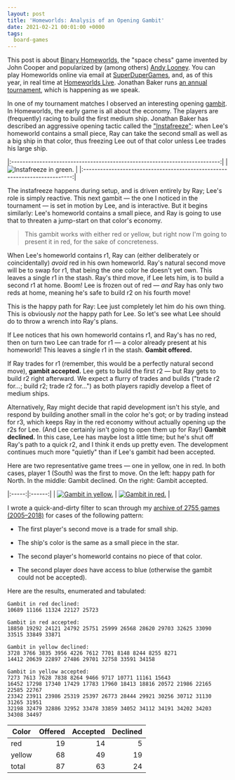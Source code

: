 ```yaml
---
layout: post
title: 'Homeworlds: Analysis of an Opening Gambit'
date: 2021-02-21 00:01:00 +0000
tags:
  board-games
---
```


This post is about [Binary Homeworlds](https://boardgamegeek.com/boardgame/14634/homeworlds), the "space chess" game invented by
John Cooper and popularized by (among others) [Andy Looney](http://www.wunderland.com/WTS/Andy/Games/ILoveHomeworlds.html).
You can play Homeworlds online via email at [SuperDuperGames](http://superdupergames.org/gameinfo.html?game=homeworlds),
and, as of this year, in real time at [Homeworlds Live](https://homeworlds-live2.glitch.me/lobby).
Jonathan Baker runs [an annual tournament](https://jpeterbaker.github.io/homeworlds/site/tournament/tmain.html),
which is happening as we speak.

In one of my tournament matches I observed an interesting opening [gambit](https://en.wikipedia.org/wiki/Gambit).
In Homeworlds, the early game is all about the economy. The players are (frequently) racing to build the first
medium ship. Jonathan Baker has described an aggressive opening tactic called the
["Instafreeze"](https://jpeterbaker.github.io/homeworlds/site/tactics.html#instafreeze):
when Lee's homeworld contains a small piece, Ray can take the second small as well as a big ship
in that color, thus freezing Lee out of that color unless Lee trades his large ship.

|:--------------------------------------------------------------------------:|
| ![Instafreeze in green.](/blog/images/2021-02-21-instafreeze-in-green.png) |
|:--------------------------------------------------------------------------:|

The instafreeze happens during setup, and is driven entirely by Ray; Lee's role is simply reactive.
This next gambit — the one I noticed in the tournament — is set in motion by Lee, and is interactive.
But it begins similarly: Lee's homeworld contains a small piece, and Ray is going to use that to
threaten a jump-start on that color's economy.

> This gambit works with either red or yellow, but right now I'm going to present it in red,
> for the sake of concreteness.

When Lee's homeworld contains r1, Ray can (either deliberately or coincidentally)
_avoid_ red in his own homeworld. Ray's natural second move will be to swap for r1, that being
the one color he doesn't yet own. This leaves a single r1 in the stash. Ray's third move,
if Lee lets him, is to build a second r1 at home. Boom! Lee is frozen out of red —
_and_ Ray has only two reds at home, meaning he's safe to build r2 on his fourth move!

This is the happy path for Ray: Lee just completely let him do his own thing. This is obviously
_not_ the happy path for Lee. So let's see what Lee should do to throw a wrench into Ray's plans.

If Lee notices that his own homeworld contains r1, and Ray's has no red, then on turn two
Lee can trade for r1 — a color already present at his homeworld! This leaves a single r1
in the stash. <b>Gambit offered.</b>

If Ray trades for r1 (remember, this would be a perfectly natural second move), <b>gambit accepted.</b>
Lee gets to build the first r2 — but Ray gets to build r2 right afterward. We expect a flurry
of trades and builds ("trade r2 for...; build r2; trade r2 for...") as both players rapidly
develop a fleet of medium ships.

Alternatively, Ray might decide that rapid development isn't his style, and respond by
building another small in the color he's got; or by trading instead for r3, which keeps Ray in
the red economy without actually opening up the r2s for Lee. (And Lee certainly isn't
going to open them up for Ray!) <b>Gambit declined.</b> In this case, Lee has maybe lost
a little time; but he's shut off Ray's path to a quick r2, and I think it ends up
pretty even. The development continues much more "quietly" than if Lee's gambit had
been accepted.

Here are two representative game trees — one in yellow, one in red. In both cases,
player 1 (South) was the first to move. On the left: happy path for North.
In the middle: Gambit declined. On the right: Gambit accepted.

|:-----:|:------:|
| [![Gambit in yellow.](/blog/images/2021-02-21-gambit-in-yellow.png)](/blog/images/2021-02-21-gambit-in-yellow.png) | [![Gambit in red.](/blog/images/2021-02-21-gambit-in-red.png)](/blog/images/2021-02-21-gambit-in-red.png) |

I wrote a quick-and-dirty filter to scan through my
[archive of 2755 games (2005–2018)](https://github.com/Quuxplusone/Homeworlds/tree/master/superdupergames-archive)
for cases of the following pattern:

- The first player's second move is a trade for small ship.

- The ship's color is the same as a small piece in the star.

- The second player's homeworld contains no piece of that color.

- The second player *does* have access to blue (otherwise the gambit could not be accepted).

Here are the results, enumerated and tabulated:

    Gambit in red declined:
    10689 11166 11324 22127 25723

    Gambit in red accepted:
    18850 19292 24121 24792 25751 25999 26568 28620 29703 32625 33090 33515 33849 33871

    Gambit in yellow declined:
    3728 3766 3835 3956 4226 7612 7701 8148 8244 8255 8271
    14412 20639 22897 27486 29701 32758 33591 34158

    Gambit in yellow accepted:
    7273 7613 7628 7838 8264 9466 9717 10771 11161 15643
    16452 17298 17340 17429 17783 17960 18413 18816 20572 21986 22165 22585 22767
    23342 23911 23986 25319 25397 26773 28444 29921 30256 30712 31130 31265 31951
    32198 32479 32886 32952 33478 33859 34052 34112 34191 34202 34203 34308 34497

| Color   | Offered | Accepted | Declined |
|---------|--------:|---------:|---------:|
| red     | 19      |       14 |        5 |
| yellow  | 68      |       49 |       19 |
| total   | 87      |       63 |       24 |
